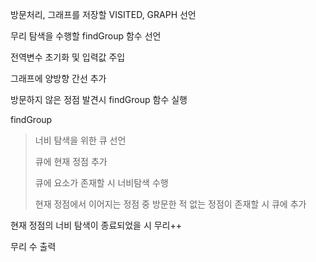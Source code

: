 방문처리, 그래프를 저장할 VISITED, GRAPH 선언

무리 탐색을 수행할 findGroup 함수 선언

전역변수 초기화 및 입력값 주입

그래프에 양방향 간선 추가

방문하지 않은 정점 발견시 findGroup 함수 실행

findGroup
> 너비 탐색을 위한 큐 선언
>
> 큐에 현재 정점 추가
>
> 큐에 요소가 존재할 시 너비탐색 수행
>
> 현재 정점에서 이어지는 정점 중 방문한 적 없는 정점이 존재할 시 큐에 추가

현재 정점의 너비 탐색이 종료되었을 시 무리++

무리 수 출력